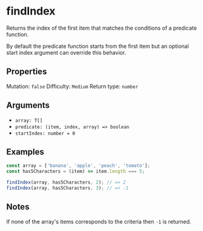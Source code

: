 # findIndex

Returns the index of the first item that matches the conditions of a predicate function.

By default the predicate function starts from the first item but an optional start index argument can override this behavior.

## Properties

Mutation: `false`
Difficulty: `Medium`
Return type: `number`

## Arguments

- `array: T[]`
- `predicate: (item, index, array) => boolean`
- `startIndex: number = 0`

## Examples

```typescript
const array = ['banana', 'apple', 'peach', 'tomato'];
const has5Characters = (item) => item.length === 5;

findIndex(array, has5Characters, 2); // => 2
findIndex(array, has5Characters, 3); // => -1
```

## Notes

If none of the array's items corresponds to the criteria then `-1` is returned.

